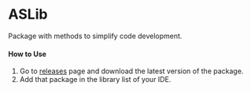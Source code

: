 # ASLib

Package with methods to simplify code development.

#### How to Use

1. Go to [releases](https://github.com/AdrianoSiqueira/ASLib/releases) page and download the latest version of the package.
1. Add that package in the library list of your IDE.
